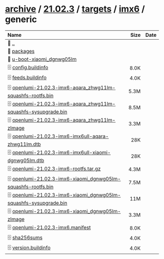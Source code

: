 ---
---

# [archive](/archive/) / [21.02.3](/archive/21.02.3/) / [targets](/archive/21.02.3/targets/) / [imx6](/archive/21.02.3/targets/imx6/) / generic


| Name | Size | Date |
|:---|---:|---|
| 📁 [..](../) | | |
| 📁 [packages](packages) | | |
| 📁 [u-boot-xiaomi_dgnwg05lm](u-boot-xiaomi_dgnwg05lm) | | |
| 🗄️ [config.buildinfo](./config.buildinfo) | 8.0K | |
| 🗄️ [feeds.buildinfo](./feeds.buildinfo) | 4.0K | |
| 🗄️ [openlumi-21.02.3-imx6-aqara_zhwg11lm-squashfs-rootfs.bin](./openlumi-21.02.3-imx6-aqara_zhwg11lm-squashfs-rootfs.bin) | 5.3M | |
| 🗄️ [openlumi-21.02.3-imx6-aqara_zhwg11lm-squashfs-sysupgrade.bin](./openlumi-21.02.3-imx6-aqara_zhwg11lm-squashfs-sysupgrade.bin) | 8.5M | |
| 🗄️ [openlumi-21.02.3-imx6-aqara_zhwg11lm-zImage](./openlumi-21.02.3-imx6-aqara_zhwg11lm-zImage) | 3.3M | |
| 🗄️ [openlumi-21.02.3-imx6-imx6ull-aqara-zhwg11lm.dtb](./openlumi-21.02.3-imx6-imx6ull-aqara-zhwg11lm.dtb) | 28K | |
| 🗄️ [openlumi-21.02.3-imx6-imx6ull-xiaomi-dgnwg05lm.dtb](./openlumi-21.02.3-imx6-imx6ull-xiaomi-dgnwg05lm.dtb) | 28K | |
| 🗄️ [openlumi-21.02.3-imx6-rootfs.tar.gz](./openlumi-21.02.3-imx6-rootfs.tar.gz) | 4.3M | |
| 🗄️ [openlumi-21.02.3-imx6-xiaomi_dgnwg05lm-squashfs-rootfs.bin](./openlumi-21.02.3-imx6-xiaomi_dgnwg05lm-squashfs-rootfs.bin) | 7.5M | |
| 🗄️ [openlumi-21.02.3-imx6-xiaomi_dgnwg05lm-squashfs-sysupgrade.bin](./openlumi-21.02.3-imx6-xiaomi_dgnwg05lm-squashfs-sysupgrade.bin) | 11M | |
| 🗄️ [openlumi-21.02.3-imx6-xiaomi_dgnwg05lm-zImage](./openlumi-21.02.3-imx6-xiaomi_dgnwg05lm-zImage) | 3.3M | |
| 🗄️ [openlumi-21.02.3-imx6.manifest](./openlumi-21.02.3-imx6.manifest) | 8.0K | |
| 🗄️ [sha256sums](./sha256sums) | 4.0K | |
| 🗄️ [version.buildinfo](./version.buildinfo) | 4.0K | |

